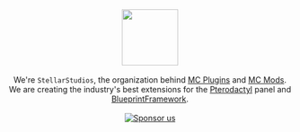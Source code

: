 <br><p align="center">
  <img src="https://avatars.githubusercontent.com/u/189151317" style="width: 100px; height: auto;"/><br><br>
  We're <code>StellarStudios</code>, the organization behind <a href="https://stellarstudios.xyz/products/mcplugins">MC Plugins</a> and <a href="https://stellarstudios.xyz/products/mcplugins">MC Mods</a>.<br>
  We are creating the industry's best extensions for the <a href="https://pterodactyl.io">Pterodactyl</a> panel and <a href="https://blueprint.zip">BlueprintFramework</a>.
  <br><br>
  <a href="https://github.com/sponsors/Sarthak-07">
    ![Sponsor us](https://github.com/user-attachments/assets/4e29c0a2-504b-48eb-8d2d-67ff0a58f2b4)
  </a>
</p><br/>
